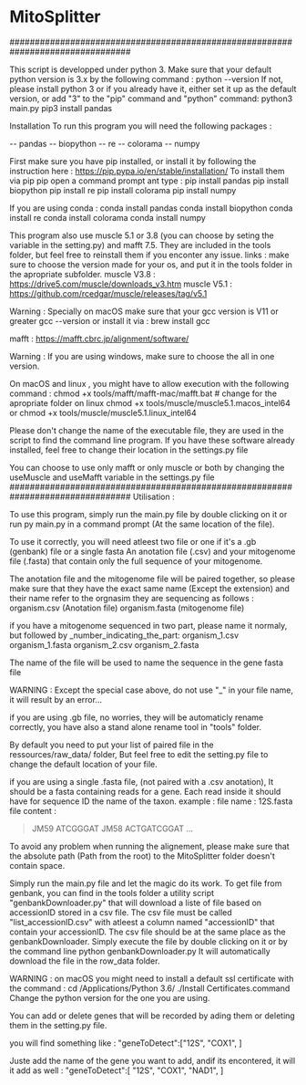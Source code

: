 # MitoSplitter

################################################################################


This script is developped under python 3.
Make sure that your default python version is 3.x by the following command :
python --version
If not, please install python 3 or if you already have it, either set it up as the default version, or add "3" to the "pip" command and "python" command:
python3 main.py
pip3 install pandas

Installation
To run this program you will need the following packages :

-- pandas
-- biopython
-- re
-- colorama 
-- numpy 

First make sure you have pip installed, or install it  by following the instruction here :
https://pip.pypa.io/en/stable/installation/
To install them via pip
 pip open a command prompt ant type :
 pip install pandas
 pip install biopython
 pip install re
 pip install colorama 
 pip install numpy 
 
 
 If you are using conda  :
 conda install pandas
 conda install biopython
 conda install re
 conda install colorama 
 conda install numpy 
 
 
 This program also use muscle 5.1 or 3.8 (you can choose by seting the variable in the setting.py) and mafft 7.5. They are included in the tools folder, but feel free to reinstall them if you enconter any issue.
 links : make sure to choose the version made for your os, and put it in the tools folder in the apropriate subfolder.
 muscle V3.8 : https://drive5.com/muscle/downloads_v3.htm
 muscle V5.1 : https://github.com/rcedgar/muscle/releases/tag/v5.1
 
 Warning : Specially on macOS make sure that your gcc version is V11 or greater 
 gcc --version
 or install it via :
 brew install gcc
 
 mafft : https://mafft.cbrc.jp/alignment/software/
 
Warning : If you are using windows, make sure to choose the all in one version.

 
On macOS and linux , you might have to allow execution with the following command :
chmod +x tools/mafft/mafft-mac/mafft.bat # change for the apropriate folder on linux
chmod +x tools/muscle/muscle5.1.macos_intel64 
or
chmod +x tools/muscle/muscle5.1.linux_intel64

Please don't change the name of the executable file, they are used in the script to find the command line program.
If you have these software already installed, feel free to change their location in the settings.py file

You can choose to use only mafft or only muscle or both by changing the useMuscle and useMafft variable in the settings.py file 
 ################################################################################
Utilisation :

To use this program, simply run the main.py file by double clicking on it or run 
py main.py
in a command prompt (At the same location of the file).



To use it correctly, you will need atleest two file or one if it's a .gb (genbank) file or a single fasta
An anotation file (.csv) and your mitogenome file (.fasta) that contain only the full sequence of your mitogenome.

The anotation file and the mitogenome file will be paired together, so please make sure that they have the exact same name (Except the extension) and their name refer to the orgnasim they are sequencing as follows :
organism.csv (Anotation file)
organism.fasta (mitogenome file)

if you have a mitogenome sequenced in two part, please name it normaly, but followed by _number_indicating_the_part:
organism_1.csv
organism_1.fasta
organism_2.csv
organism_2.fasta

The name of the file will be used to name the sequence in the gene fasta file

WARNING : Except the special case above,  do not use "_" in your file name, it will result by an error...

if you are using .gb file, no worries, they will be automaticly rename correctly, you have also a stand alone rename tool in "tools" folder.

By default you need to put your list of paired file in the ressources/raw_data/ folder,
But feel free to edit the setting.py file to change the default location of your file.


if you are using a single .fasta file, (not paired with a .csv anotation),
It should be a fasta containing reads for a gene.
Each read inside it should have for sequence ID the name of the taxon.
example :
file name : 12S.fasta
file content :
>JM59
ATCGGGAT
>JM58
ACTGATCGGAT
...


To avoid any problem when running the alignement, please make sure that the absolute path (Path from the root) to the MitoSplitter folder doesn't contain space.


Simply run the main.py file and let the magic do its work.
To get file from genbank, you can find in the tools folder a utility script "genbankDownloader.py" that will download a liste of file based on accessionID stored in a csv file.
The csv file must be called "list_accessionID.csv" with atleest a column named "accessionID" that contain your accessionID.
The csv file should be at the same place as the genbankDownloader.
Simply execute the file by double clicking on it or by the command line
python genbankDownloader.py
It will automatically download the file in the row_data folder.

WARNING :  on macOS you might need to install a default ssl certificate with the command :
cd /Applications/Python 3.6/
./Install Certificates.command
Change the python version for the one you are using.


You can add or delete genes that will be recorded by ading them or deleting them in the setting.py file.

you will find something like :
"geneToDetect":["12S", "COX1",
]

Juste add the name of the gene you want to add, andif its encontered, it will it add as well :
"geneToDetect":[
"12S", "COX1", "NAD1",
]